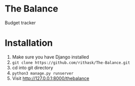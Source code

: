 # The Balance
Budget tracker

# Installation
1. Make sure you have Django installed
2. ```git clone https://github.com/rithask/The-Balance.git```
3. cd into git directory
4. ```python3 manage.py runserver```
5. Visit http://127.0.0.1:8000/thebalance
